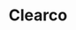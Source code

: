 ---
facebook: https://facebook.com/getclearco
instagram: https://instagram.com/getclearco
linkedin: https://linkedin.com/company/getclearco
logohandle: clearco
sort: clearco
title: Clearco
twitter: https://x.com/getclearco
website: https://clear.co/
---